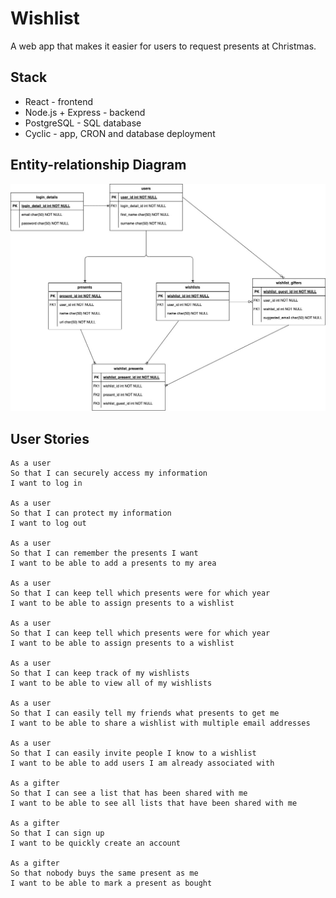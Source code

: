 # Wishlist

A web app that makes it easier for users to request presents at Christmas.

## Stack

- React - frontend
- Node.js + Express - backend
- PostgreSQL - SQL database
- Cyclic - app, CRON and database deployment

## Entity-relationship Diagram

![entity-relationship diagram](https://github.com/Will-Helliwell/wishlist/blob/main/wishlist_ER_diagram.jpg)

## User Stories

```
As a user
So that I can securely access my information
I want to log in

As a user
So that I can protect my information
I want to log out

As a user
So that I can remember the presents I want
I want to be able to add a presents to my area

As a user
So that I can keep tell which presents were for which year
I want to be able to assign presents to a wishlist

As a user
So that I can keep tell which presents were for which year
I want to be able to assign presents to a wishlist

As a user
So that I can keep track of my wishlists
I want to be able to view all of my wishlists

As a user
So that I can easily tell my friends what presents to get me
I want to be able to share a wishlist with multiple email addresses

As a user
So that I can easily invite people I know to a wishlist
I want to be able to add users I am already associated with

As a gifter
So that I can see a list that has been shared with me
I want to be able to see all lists that have been shared with me

As a gifter
So that I can sign up
I want to be quickly create an account

As a gifter
So that nobody buys the same present as me
I want to be able to mark a present as bought
```
